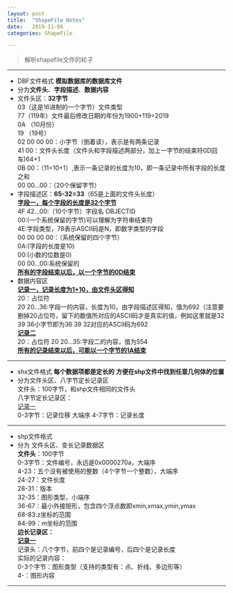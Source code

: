 ```yaml
---
layout: post
title:  "ShapeFile Notes"
date:   2019-11-08
categories: ShapeFile

---
```


> 解析shapefile文件的轮子

---
- DBF文件格式  **模拟数据库的数据库文件**    
- 分为**文件头**、**字段描述**、**数据内容**  
- 文件头区：**32字节**  
03（这是16进制的一个字节）文件类型  
77（119年）文件最后修改日期的年份为1900+119=2019  
0A （10月份）  
19 （19号）  
02 00 00 00：小字节（倒着读），表示是有两条记录  
41 00：文件头长度（文件头和字段描述两部分，加上一字节的结束符0D回车)64+1  
0B 00：（11=10+1）,表示一条记录的长度为10，即一条记录中所有字段的长度之和  
00 00...00：（20个保留字节）  
- 字段描述区：**65-32=33**（65是上面的文件头长度）  
<u>**字段一，每个字段的长度是32个字节**</u>  
4F 42...00:（10个字节）字段名 OBJECTID  
00:(一个系统保留的字节)可以理解为字符串结束符  
4E:字段类型，78表示ASCII码是N，即数字类型的字段  
00 00 00 00：（系统保留的四个字节）  
0A:(字段的长度是10)  
00:(小数的位数是0)  
00 00...00:系统保留的  
<u>**所有的字段结束以后，以一个字节的0D结束**</u>
- 数据内容区  
<u>**记录一，记录长度为1+10，由文件头区得知**</u>  
20：占位符  
20 20...36:字段一的内容，长度为10，由字段描述区得知，值为692（注意要删掉20占位符，留下的数值所对应的ASCII码才是真实的值，例如这里就是32 39 36小字节即为36 39 32对应的ASCII码为692  
<u>**记录二**</u>    
20：占位符
20 20...35:字段二的内容，值为554  
<u>**所有的记录结束以后，可能以一个字节的1A结束**</u>

---

- shx文件格式  **每个数据项都是定长的** **方便在shp文件中找到任意几何体的位置**
- 分为文件头区、八字节定长记录区  
文件头：100字节，和shp文件相同的文件头  
八字节定长记录区：  
<u>记录一</u>  
0-3字节：记录位移  大端序
4-7字节：记录长度

---

- shp文件格式  
- 分为 文件头区、变长记录数据区  
 **文件头**：100字节  
0-3字节：文件编号，永远是0x0000270a，大端序  
4-23：五个没有被使用的整数（4个字节一个整数），大端序  
24-27：文件长度  
28-31：版本  
32-35：图形类型，小端序  
36-67：最小外接矩形，包含四个浮点数即xmin,xmax,ymin,ymax  
68-83:z坐标的范围  
84-99：m坐标的范围  
 **边长记录区：**             
<u>**记录一**</u>  
记录头：八个字节，前四个是记录编号，后四个是记录长度  
实际的记录内容：  
0-3个字节：图形类型（支持的类型有：点、折线、多边形等）  
4-：图形内容
---
